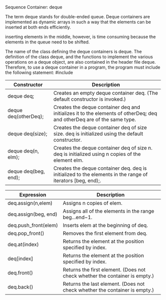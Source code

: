Sequence Container: deque

The term deque stands for
double-ended queue. Deque containers are implemented as dynamic arrays in such
a way that the elements can be inserted at both ends efficiently.

inserting elements in the middle, however, is time
consuming because the elements in the queue need to be shifted.

The name of the class defining the deque containers is deque. The definition of the
class deque, and the functions to implement the various operations on a deque
object, are also contained in the header file deque. Therefore, to use a deque container in a program, the program must include the following statement:
#include <deque>


| Constructor | Description |
|-------------|-------------|
| deque<elementType> deq; | Creates an empty deque container deq. (The default constructor is invoked.) |
| deque<elementType> deq(otherDeq); | Creates the deque container deq and initializes it to the elements of otherDeq; deq and otherDeq are of the same type. |
| deque<elementType> deq(size); | Creates the deque container deq of size size. deq is initialized using the default constructor. |
| deque<elementType> deq(n, elm); | Creates the deque container deq of size n. deq is initialized using n copies of the element elm. |
| deque<elementType> deq(beg, end); | Creates the deque container deq. deq is initialized to the elements in the range of iterators [beg, end);. |

| Expression  | Description |
|-------------|-------------|
| deq.assign(n,elem) | Assigns n copies of elem. |
| deq.assign(beg, end) | Assigns all of the elements in the range beg...end−1. |
| deq.push_front(elem) | Inserts elem at the beginning of deq. |
|deq.pop_front() | Removes the first element from deq. |
| deq.at(index)  | Returns the element at the position specified by index. |
| deq[index] | Returns the element at the position specified by index. |
| deq.front() | Returns the first element. (Does not check whether the container is empty.) |
| deq.back() | Returns the last element. (Does not check whether the container is empty.) |

